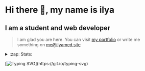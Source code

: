 # Hi there 👋, my name is ilya
## I am a student and web developer
<!-- ![I am a student and web developer](https://i.pinimg.com/originals/b9/ba/44/b9ba446cca2bb06ff1a8d49fd46581ed.jpg) -->

>I am glad you are here. You can visit [my portfolio](https://ilyamed.site/) or write me something on me@ilyamed.site 

<!-- - 🔭 I’m currently working on some pet projects
- 🤔 I’m looking for help with design...
- 🥅 2022 Goals: Find a job
- 💬 Ask me about my favourite movies 
 -->
 
<details>
  <summary>:zap: Stats:</summary>
<p><!-- https://github.com/anmol098/waka-readme-stats -->
  
![Profile Views](https://komarev.com/ghpvc/?username=Terro216&color=blueviolet)

<!--START_SECTION:waka-->
![Code Time](http://img.shields.io/badge/Code%20Time-587%20hrs%2048%20mins-blue)

![Lines of code](https://img.shields.io/badge/From%20Hello%20World%20I%27ve%20Written-190%20Thousand%20lines%20of%20code-blue)

**🐱 My GitHub Data** 

> 🏆 651 Contributions in the Year 2022
 > 
> 📦 164.8 kB Used in GitHub's Storage 
 > 
> 💼 Opted to Hire
 > 
> 📜 15 Public Repositories 
 > 
> 🔑 4 Private Repositories  
 > 
**I'm a Night 🦉** 

```text
🌞 Morning    34 commits     █░░░░░░░░░░░░░░░░░░░░░░░░   5.72% 
🌆 Daytime    112 commits    ████░░░░░░░░░░░░░░░░░░░░░   18.86% 
🌃 Evening    241 commits    ██████████░░░░░░░░░░░░░░░   40.57% 
🌙 Night      207 commits    ████████░░░░░░░░░░░░░░░░░   34.85%

```


📊 **This Week I Spent My Time On** 

```text
⌚︎ Time Zone: Europe/Moscow

💬 Programming Languages: 
JavaScript               4 hrs 54 mins       ███████████░░░░░░░░░░░░░░   44.6% 
C++                      4 hrs 47 mins       ███████████░░░░░░░░░░░░░░   43.56% 
HTML                     24 mins             █░░░░░░░░░░░░░░░░░░░░░░░░   3.77% 
SCSS                     21 mins             ░░░░░░░░░░░░░░░░░░░░░░░░░   3.2% 
Markdown                 13 mins             ░░░░░░░░░░░░░░░░░░░░░░░░░   2.07%

🔥 Editors: 
VS Code                  8 hrs 42 mins       ███████████████████░░░░░░   79.04% 
CLion                    2 hrs 18 mins       █████░░░░░░░░░░░░░░░░░░░░   20.96%

```


 Last Updated on 03/11/2022 18:55:43 UTC
<!--END_SECTION:waka-->
  
![GitHub stats](https://github-readme-stats.vercel.app/api?username=Terro216&show_icons=true&theme=darcula)  
</p>
</details>

[![Typing SVG](https://readme-typing-svg.herokuapp.com?color=%23204829&duration=7000&lines=Wake+up%2C+Neo...)](https://git.io/typing-svg)
